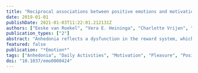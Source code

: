 ```yaml
---
title: "Reciprocal associations between positive emotions and motivation in daily life: Network analyses in anhedonic individuals and healthy controls"
date: 2019-01-01
publishDate: 2021-01-03T11:22:01.212131Z
authors: ["Eeske van Roekel", "Vera E. Heininga", "Charlotte Vrijen", "Evelien Snippe", "Albertine J. Oldehinkel"]
publication_types: ["2"]
abstract: "Anhedonia reflects a dysfunction in the reward system, which can be manifested in an inability to enjoy pleasurable situations (i.e., lack of positive emotions), but also by a lack of motivation to engage in pleasurable activities (i.e., lack of motivation). Little is known about the interrelations between positive emotions and motivation in daily life, and whether these associations are altered in anhedonic individuals. In the present study, we used a network approach to explore the reciprocal, lagged associations between positive emotions and motivation in anhedonic individuals (N = 66) and controls (N = 68). Participants (aged between 18 and 24 years) filled out momentary assessments of affect 3 times per day for 30 consecutive days. Our results showed that (a) anhedonic individuals and controls had similar moment-to-moment transfer of positive emotions; (b) in the anhedonic network feeling cheerful was the node with the highest outstrength, both within this group and compared with the control group; (c) feeling relaxed had the highest outstrength in the control network, and (d) anhedonic individuals had stronger pathways from positive emotions to motivation than controls. Taken together, our findings suggest that low levels of positive emotions lead to decreased motivation in the anhedonic group, which could instigate a negative spiral of low pleasure and low motivation. On a more positive note, we showed that cheerfulness had the highest outstrength in the network of anhedonic participants. Hence, interventions may focus on increasing cheerfulness in anhedonic individuals, as this will likely have the greatest impact on other positive emotions and motivations."
featured: false
publication: "*Emotion*"
tags: ["Anhedonia", "Daily Activities", "Motivation", "Pleasure", "Positive Emotions", "Rewards"]
doi: "10.1037/emo0000424"
---
```


